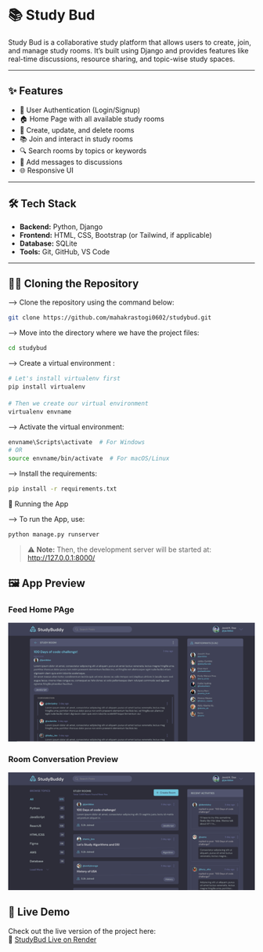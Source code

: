 # 📚 Study Bud

Study Bud is a collaborative study platform that allows users to create, join, and manage study rooms. It’s built using Django and provides features like real-time discussions, resource sharing, and topic-wise study spaces.

---

## ✨ Features

- 🔐 User Authentication (Login/Signup)
- 🏠 Home Page with all available study rooms
- 📝 Create, update, and delete rooms
- 📚 Join and interact in study rooms
- 🔍 Search rooms by topics or keywords
- 🧵 Add messages to discussions
- 🌐 Responsive UI

---

## 🛠️ Tech Stack

- **Backend:** Python, Django
- **Frontend:** HTML, CSS, Bootstrap (or Tailwind, if applicable)
- **Database:** SQLite
- **Tools:** Git, GitHub, VS Code

---

## 🧑‍💻 Cloning the Repository

--> Clone the repository using the command below:

```bash
git clone https://github.com/mahakrastogi0602/studybud.git
```  

--> Move into the directory where we have the project files:

```bash
cd studybud
```

--> Create a virtual environment :

```bash
# Let's install virtualenv first
pip install virtualenv

# Then we create our virtual environment
virtualenv envname
```

--> Activate the virtual environment:

```bash
envname\Scripts\activate  # For Windows
# OR
source envname/bin/activate  # For macOS/Linux
```

--> Install the requirements:

```bash
pip install -r requirements.txt
```

🚀 Running the App

--> To run the App, use:

```bash
python manage.py runserver
```
> ⚠️ **Note:** Then, the development server will be started at: http://127.0.0.1:8000/


## 🖼️ App Preview 

### Feed Home PAge

![Feed Home Page Screenshot](screenshot/feed.png)

### Room Conversation Preview

![Room Conversation Preview](screenshot/home.png)


## 🚀 Live Demo

Check out the live version of the project here:  
🔗 [StudyBud Live on Render](https://studybud-u9sw.onrender.com/)


